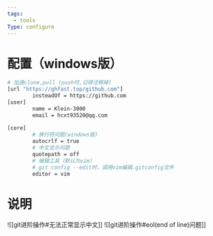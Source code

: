 ```yaml
---
tags:
  - tools
Type: configure
---
```

# 配置（windows版）
```bash
# 加速clone,pull (push时,记得注释掉)
[url "https://ghfast.top/github.com"]
        insteadOf = https://github.com
[user]
        name = Klein-3000
        email = hcxt93520@qq.com
        
[core]
		# 换行符问题(windows版)
		autocrlf = true
		# 中文显示问题
        quotepath = off
        # 编辑工具（默认为vim）
        # git config --edit时，调用vim编辑.gitconfig文件
        editor = vim

```
# 说明
![[git进阶操作#无法正常显示中文]]
![[git进阶操作#eol(end of line)问题]]